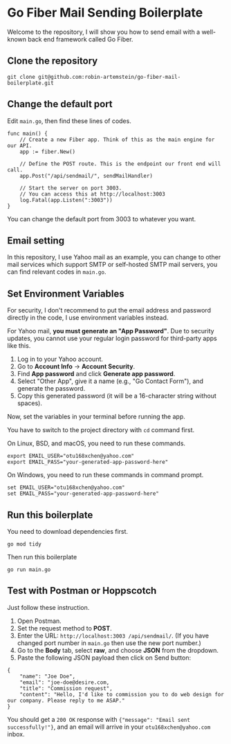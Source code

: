 # Go Fiber Mail Sending Boilerplate

Welcome to the repository, I will show you how to send email with a well-known back end framework called Go Fiber.

## Clone the repository
```
git clone git@github.com:robin-artemstein/go-fiber-mail-boilerplate.git
```
## Change the default port

Edit `main.go`, then find these lines of codes.
```
func main() {
	// Create a new Fiber app. Think of this as the main engine for our API.
	app := fiber.New()

	// Define the POST route. This is the endpoint our front end will call.
	app.Post("/api/sendmail/", sendMailHandler)

	// Start the server on port 3003.
	// You can access this at http://localhost:3003
	log.Fatal(app.Listen(":3003"))
}
```
You can change the default port from 3003 to whatever you want.

## Email setting

In this repository, I use Yahoo mail as an example, you can change to other mail services which support SMTP or self-hosted SMTP mail servers, you can find relevant codes  in `main.go`.

## Set Environment Variables

For security, I don't recommend to put the email address and password directly in the code, I use environment variables instead.

For Yahoo mail, **you must generate an "App Password"**. Due to security updates, you cannot use your regular login password for third-party apps like this.

1.  Log in to your Yahoo account.
2. Go to **Account Info** -> **Account Security**.
3. Find **App password** and click **Generate app password**.
4. Select "Other App", give it a name (e.g., "Go Contact Form"), and generate the password.
5. Copy this generated password (it will be a 16-character string without spaces).
    
Now, set the variables in your terminal before running the app.

You have to switch to the project directory with `cd` command first.

On Linux, BSD, and macOS, you need to run these commands.
```
export EMAIL_USER="otu168xchen@yahoo.com"
export EMAIL_PASS="your-generated-app-password-here"
```
On Windows, you need to run these commands in command prompt.
```
set EMAIL_USER="otu168xchen@yahoo.com"
set EMAIL_PASS="your-generated-app-password-here"
```

## Run this boilerplate

You need to download dependencies first.
```
go mod tidy
```
Then run this boilerplate
```
go run main.go
```
## Test with Postman or Hoppscotch

Just follow these instruction.
1. Open Postman.
2. Set the request method to **POST**.
3. Enter the URL: `http://localhost:3003 /api/sendmail/`. (If you have changed port number in `main.go` then use the new port number.)
4. Go to the **Body** tab, select **raw**, and choose **JSON** from the dropdown.
5. Paste the following JSON payload then click on Send button:
```
{
    "name": "Joe Doe",
    "email": "joe-doe@desire.com,
    "title": "Commission request",
    "content": "Hello, I'd like to commission you to do web design for our company. Please reply to me ASAP."
}
```
You should get a `200 OK` response with `{"message": "Email sent successfully!"}`, and an email will arrive in your `otu168xchen@yahoo.com` inbox.
